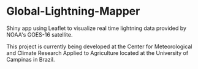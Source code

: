 # Global-Lightning-Mapper

Shiny app using Leaflet to visualize real time lightning data provided by NOAA's GOES-16 satellite.

This project is currently being developed at the Center for Meteorological and Climate Research Applied to Agriculture located at the University of Campinas in Brazil.
